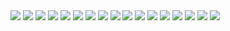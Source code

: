 <img src='../images/1.png' />
<img src='../images/2.png' />
<img src='../images/3.png' />
<img src='../images/4.png' />
<img src='../images/5.png' />
<img src='../images/6.png' />
<img src='../images/7.png' />
<img src='../images/8.png' />
<img src='../images/9.png' />
<img src='../images/10.png' />
<img src='../images/11.png' />
<img src='../images/12.png' />
<img src='../images/13.png' />
<img src='../images/14.png' />
<img src='../images/15.png' />
<img src='../images/16.png' />
<img src='../images/17.png' />